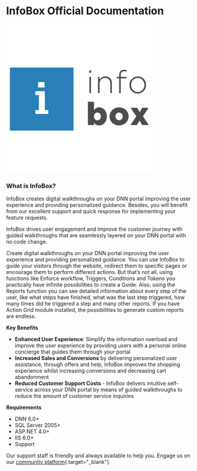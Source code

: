 # InfoBox Official Documentation

![](/info-box/assets/logo.jpg)

### What is InfoBox?

InfoBox creates digital walkthroughs on your DNN portal improving the user experience and providing personalized guidance. Besides, you will benefit from our excellent support and quick response for implementing your feature requests.

InfoBox drives user engagement and improve the customer journey with guided walkthroughs that are seamlessly layered on your DNN portal with no code change.

Create digital walkthroughs on your DNN portal improving the user experience and providing personalized guidance. You can use InfoBox to guide your visitors through the website, redirect them to specific pages or encourage them to perform different actions. But that’s not all, using functions like Enforce workflow, Triggers, Conditions and Tokens you practically have infinite possibilities to create a Guide. Also, using the Reports function you can see detailed information about every step of the user, like what steps have finished, what was the last step triggered, how many times did he triggered a step and many other reports. If you have Action Grid module installed, the possibilities to generate custom reports are endless.

**Key Benefits**

* **Enhanced User Experience**: Simplify the information overload and improve the user experience by providing users with a personal online concierge that guides them through your portal
* **Increased Sales and Conversions** by delivering personalized user assistance, through offers and help, InfoBox improves the shopping experience whilst increasing conversions and decreasing cart abandonment
* **Reduced Customer Support Costs** - InfoBox delivers intuitive self-service across your DNN portal by means of guided walkthroughs to reduce the amount of customer service inquiries

**Requirements**

* DNN 6.0+
* SQL Server 2005+
* ASP.NET 4.0+
* IIS 6.0+
* Support

Our support staff is friendly and always available to help you. Engage us on our [community platform](//www.dnnsharp.com/helpcenter){:target="_blank"}.

